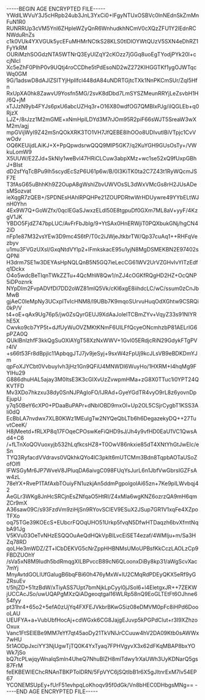 -----BEGIN AGE ENCRYPTED FILE-----
YWdlLWVuY3J5cHRpb24ub3JnL3YxCi0+IFgyNTUxOSBVc0lnNEdnSkZmMnFuN1R0
RUNRRUp3cVM5Ynl6ZHpleWZyQnR6WnhudkhNCmV0cXQzZFU1Y2lEdnRCNWduRnZs
c1k0VUk4YXVGUk5ycEFuMHMrNCtkS28KLS0tIDlOYWtQUzV5SXN4eDhRZ1FyYkRM
OURiMzhSOGdzNTA5WTNrQ3EyUlZqY2cKOzz7jGGq8uoEgTYodjPYk20l+ccjNlcI
Xc5eZhF0PIhP0v9UQtj4roCCDhe5tPdEsoND2wZ272KIHGGTKf1ygOJWTqcWq0GM
9G/1adswD8dAJlZSITYjHpIlfcl448dA84uNDRTGjtcTXk1NnPKCmSUr/ZqI5Hfn
RxUpXA0hk8ZawvU9Yosfn5MG/2svK8dDbd7LmSYSZMeunRRYjLeZsvbH1H/6Q+jM
xTJJzN9yb4FYJs6pxU6abcUZHq3r+O16X80wdfOG7QMBIxPJg/iIQGLEb+q0RjzX
LJZ+/8rJzz1M2mGME+xNmHpILDYd3M7rJOm95R2piF66sWJT5SreaW3wXM2m/agj
mpGVijWyI9Z42mSnQOkXRK3TO1VH7JfQEBE8lhOOo8UDIvutlBiVTpjc1CvVwOdv
OQ6KEUijdLAiKJ+X+PpQpwdsrwQQQ9MlP5GK7/q2KuYGH9GUsOsTy+/VWkuLomW9
X5UUW/E2ZJd+SkNIy1weBvl47HRiCLCuw3abpXMz+wc1se52xQ9fUxpGBhJ+BIst
dD2sfYqTcBPu9lh5scydEcSzP6U61p6w/B/0I3KiTK0ta2C7Z43t1RyWQcmJSF7E
T3fAsG65uBhhKh9Z2OupA8gWshlZbvUWVOsSL3dWxVMcGs8rH2JUsADesMSozvat
ieXqgR7zQEB+/SPDNEsHAhlRPQHPe21ZOUPDRtwWrHDUywre49YYbELtWJnH0Yhn
4Ex9W7Q+GoWZfx/0qcIEGaSJwxzELdl50E8tgpuDf0GXm7ML8aV+yyF/4KzgV1JK
YBDO5FjdZ747bpLUC/AvFrFbJblg/9+YtSAx0HnERWjiT0PQXbukGNj/hgCN42iD
nFp1e87M32vsYEw3D9mc4S6tP/T0c2iJWjeJtkbrTW/Qp37cuAq1++RHFqVezbyv
u1mu3FVGzUXsl/GxqNtdVYlp2+lFmkskacE95u1yjN8MgDSMEKBN2E97402sQPNI
H3drm7SE1w3DEYAsHpNQLQnB5N5GQ7ieLecCG61WV2UrVZGHvIvYITzEdfq1Dckx
O4o5wdcBeTIqnTWkZZTu+4QcMhW8Qw1/nZJ4cOGKfRQgHD2HZ+OcQNP5iDPoznrk
NYpDIm2FvpADVfDl7DD2oWZ81mlQ5Vk/cKl6xgE8iihdcLC/wC/ssum0zCnJbMwB
gjAeC0IeMpNy3UCxplTvIcHNM8/l9UBb7K9mqoSUrvuHuqOdXGhtw9CSRQi0kP/V
t4+oE+qAx9Ug76p5/jw0ZsQyrGEUJ9XdAaJolelTCBmZYv+VqyZ33s91NIYRhE5X
Cwvko9cb7YP5t+dJfUyWuOVZMKtKNmF6UILFfQcyeONcmhzbP81AELrlG6pPZA0Q
QUkIBnlzhfF3kkQgSuOXlAYgT58XzNxWWV+1GvI05ERdjcRiN29GdykFTgPVr4lV
+s66t53Fr8dBpjlc11ApbqgJTJ7jv9jeSyj+9sxW4zFpUj9kcJLsVB9eBDKDmYJm
qpFoXJYCbt0VvbuyIvh3jHz1Gn9QFiU4MNWDI6WuyHo/1HXRM+I4hqMg9FYIHu29
G886dhuHAL5ajay3M0ItsE3K3cGIXvUzZvwpmHMa+zG8X0TTuc1i0YPT24QKVTFD
Mv3XDo7hkzxu38dy0SnNJPAgIoFO/lJRAd+GyeYGdTR4vyO9rL8z6yovnDpEjupU
y7q50BeY6cXP0+PDaaBuPAPr+dNbIOBD9mxOl+Up2OL5CSjrCygbT1KSS3Ali0dQ
EcBbLA7nvdwx7XLB0KWz1MEulgTw2NYQeQbLTb6h6DegazekyDQ++27TuvtCeeK/
H8jMeetd+fRLXP8q17FOqeCPOswKeFiQHD9sJ/Jh4y9vfHD0EaU1VC1QwsAd4+C6
/+fLTnXoQOVuoxyjb532hLqfkcsHZ8+T0OwV86nkxie85dT4XNtYhGtJwEIc/eSn
TYQ3RyfacdVVdravs0VQkhkQYo4lC3pkIt6mUTCMm3Bdn8TqpbAOTaUSoZofOlfl
lFWSGyMr6JP7WveV8JPluqDA6aivgC098FUqYsJurL6n1JbfVwGbrsIGZFsAw4zL
78eYX+RveP1TAfAxbTOuiyFN1uzkjAn5ddmPgpolgolAi65zn+7Ke9pILWvbqj42
AeGLr3WKg8JnHcSRCjnEsZNfqaO5HtRI/Z4xMIa6wgKNZ6ozrzQA9mH6qmZCr9mX
A36saw09C/s93FzdVm9ziHjSn9RYovSClEV9ESuX2JSup7GR1V1xqFe4XZpoTFXo
oq75TGe39KOEcS+EUbcrFQOqUHO51Urkp5fvqN5DfwHTDaqzh6bvXfmtNqbA91Jg
V5KVu03OeTvNHzESQQOuAeQdHQkVpBILvcEiSET4ezaf/4WMIju+m/Sa3HZq78RD
qoLHe3mWDZ/ZT+lCbDEKVG5cNrZppHHBNMsUMoUPBsfKkCczLAOLzCp9FBDZUOhY
/sVa5xN8M9Iudh5bdRmqgXILBPvccB89cN6QLoonxDiBy8kp31/aWgScvXac7mYj
MnyAvtdGOLlUfGalugB6bqFBi60h476yMxW+lU2CMqRdPDEyQKX5eRf9yGZRsuEv
t/5hjZD+51tzBdW/xTiyASS7Upt7bmNjkLpCyyl0jJSol6+l4EletgxJR++7ZEKW
jUCCAcJSo/uwUQAPgMXzQiADgeoqtgal16WLRp58nQ9EoGLTEtFt6OJhne654fyy
pt31hr4+65o2+5efA0zUjYq4FXFEJVkbrBKwG5iz08eDMVM0pFc8iHPd6DoooLAU
UEUFYA+a+VubUbfHocAj+cdWGxk6CG8JajgEJuvp5kPGPdClut+r3I9XZhzoOxux
Vanc1FtSElEBe9MM7eYf7qt45aoDy21TkVNlJrCCuuw4hV2DA09Ktb0sAWWx7wHU
5t1AODpJxciYY3NjUgwTjTQ0K4YxTyaq7FPHVgyvX3x62dFKqMBAP8bxYOWk7jSo
bQ7tcPLwjqyWnalqSmln4UheQ7NhuBlZH8mlTdwy1rXaUWh3UyKDNarQ5gs87FrM
feEKBEWIEChcRNAnTBKPTolDRN/5FpVYC6jSQtIbB1r6X5gJltnrExM7lv54EP67
YCONEMSUpEy+fUrF51evhpqLoKhoqv95f0dGk/Vn8bHEC0DHbgsMNg==
-----END AGE ENCRYPTED FILE-----

